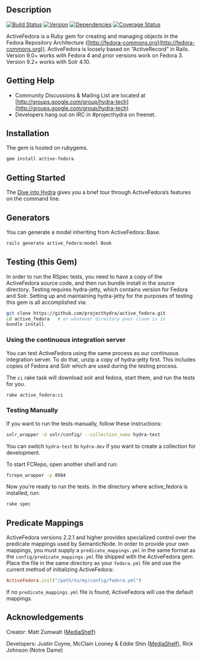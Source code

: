 Description
-----------

[![Build Status](https://travis-ci.org/projecthydra/active_fedora.png?branch=master)](https://travis-ci.org/projecthydra/active\_fedora)
[![Version](https://badge.fury.io/rb/active-fedora.png)](http://badge.fury.io/rb/active-fedora)
[![Dependencies](https://gemnasium.com/projecthydra/active_fedora.png)](https://gemnasium.com/projecthydra/active\_fedora)
[![Coverage Status](https://img.shields.io/coveralls/projecthydra/active_fedora.svg)](https://coveralls.io/r/projecthydra/active_fedora)

ActiveFedora is a Ruby gem for creating and
managing objects in the Fedora Repository Architecture
([http://fedora-commons.org](http://fedora-commons.org)). ActiveFedora
is loosely based on “ActiveRecord” in Rails. Version 9.0+ works with Fedora 4 and prior versions work on Fedora 3. Version 9.2+ works with Solr 4.10.

Getting Help
------------

-   Community Discussions & Mailing List are located at
    [http://groups.google.com/group/hydra-tech](http://groups.google.com/group/hydra-tech)
-   Developers hang out on IRC in \#projecthydra on freenet.

Installation
------------

The gem is hosted on rubygems.

```bash
gem install active-fedora
```

Getting Started
---------------

The [Dive into Hydra](https://github.com/projecthydra/hydra/wiki/Dive-into-Hydra)
gives you a brief tour through ActiveFedora’s features on the command line.

Generators
----------

You can generate a model inheriting from ActiveFedora::Base.

```bash
rails generate active_fedora:model Book
```

Testing (this Gem)
------------------

In order to run the RSpec tests, you need to have a copy of the
ActiveFedora source code, and then run bundle install in the source
directory. Testing requires hydra-jetty, which contains version for
Fedora and Solr. Setting up and maintaining hydra-jetty for the purposes
of testing this gem is all accomplished via:

```bash
git clone https://github.com/projecthydra/active_fedora.git
cd active_fedora   # or whatever directory your clone is in
bundle install
```

### Using the continuous integration server

You can test ActiveFedora using the same process as our continuous
integration server. To do that, unzip a copy of hydra-jetty first. This includes copies of Fedora and Solr which are
used during the testing process.

The `ci` rake task will download solr and fedora, start them,
and run the tests for you.

```bash
rake active_fedora:ci
```

### Testing Manually

If you want to run the tests manually, follow these instructions:

```bash
solr_wrapper -d solr/config/ --collection_name hydra-test
```

You can switch `hydra-test` to `hydra-dev` if you want to create a collection for development.

To start FCRepo, open another shell and run:

```bash
fcrepo_wrapper -p 8984
```

Now you’re ready to run the tests. In the directory where active\_fedora
is installed, run:

```bash
rake spec
```

Predicate Mappings
------------------

ActiveFedora versions 2.2.1 and higher provides specialized control over
the predicate mappings used by SemanticNode. In order to provide your
own mappings,
you must supply a `predicate_mappings.yml` in the same format as the
`config/predicate_mappings.yml` file shipped with the ActiveFedora gem.
Place the file in the same directory
as your `fedora.yml` file and use the current method of initializing
ActiveFedora:

```ruby
ActiveFedora.init("/path/to/my/config/fedora.yml")
```

If no `predicate_mappings.yml` file is found, ActiveFedora will use the
default mappings.

Acknowledgements
----------------

Creator: Matt Zumwalt ([MediaShelf](http://yourmediashelf.com))

Developers:
Justin Coyne, McClain Looney & Eddie Shin
([MediaShelf](http://yourmediashelf.com)), Rick Johnson (Notre Dame)

